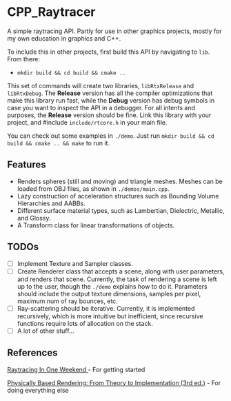 # CPP_Raytracer

A simple raytracing API. Partly for use in other graphics projects, mostly for my own education in graphics and C++.

To include this in other projects, first build this API by navigating to `lib`. From there:
- `mkdir build && cd build && cmake .. `

This set of commands will create two libraries, `libRtxRelease` and `libRtxDebug`. The __Release__ version
has all the compiler optimizations that make this library run fast, while the __Debug__ version has debug
symbols in case you want to inspect the API in a debugger. For all intents and purposes, the __Release__
version should be fine. Link this library with your project, and #include `include/rtcore.h` in your main file.

You can check out some examples in `./demo`. Just run `mkdir build && cd build && cmake .. && make` to run it.

## Features

- Renders spheres (still and moving) and triangle meshes. Meshes can be loaded from OBJ files, as shown in `./demos/main.cpp`.
- Lazy construction of acceleration structures such as Bounding Volume Hierarchies and AABBs. 
- Different surface material types, such as Lambertian, Dielectric, Metallic, and Glossy. 
- A Transform class for linear transformations of objects. 


## TODOs

- [ ] Implement Texture and Sampler classes.
- [ ] Create Renderer class that accepts a scene, along with user parameters, and renders that scene. Currently, the task of  rendering a scene is left up to the user, though the `./demo` explains how to do it. Parameters should include the output texture dimensions, samples per pixel, maximum num of ray bounces, etc.
- [ ] Ray-scattering should be iterative. Currently, it is implemented recursively, which is more intuitive but inefficient, since recursive functions require lots of allocation on the stack.
- [ ] A lot of other stuff...

## References

[Raytracing In One Weekend ](https://raytracing.github.io/books/RayTracingInOneWeekend.html) 
    - For getting started

[Physically Based Rendering: From Theory to Implementation (3rd ed.)](https://pbr-book.org/)
    - For doing everything else
